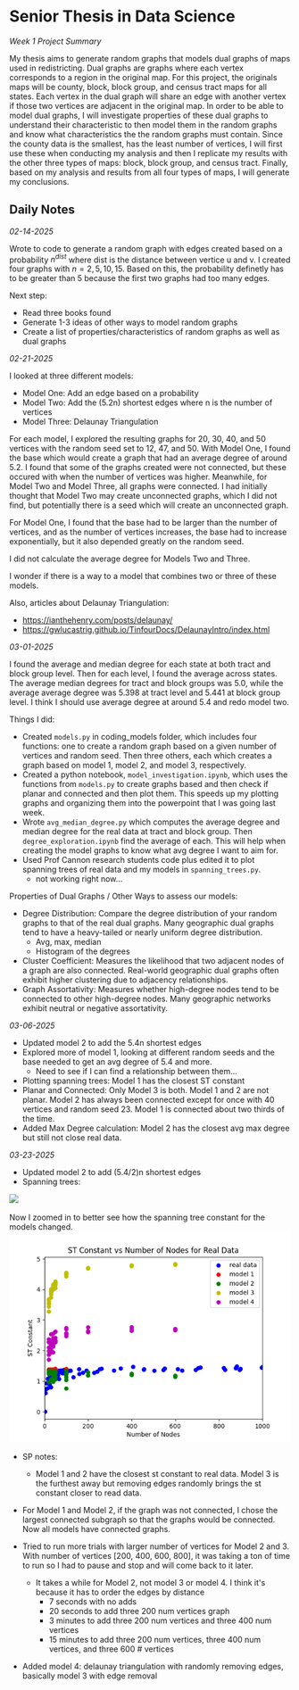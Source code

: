 # Senior Thesis in Data Science

_Week 1 Project Summary_

My thesis aims to generate random graphs that models dual graphs of maps used in redistricting. Dual graphs are graphs where each vertex corresponds to a region in the original map. For this project, the originals maps will be county, block, block group, and census tract maps for all states. Each vertex in the dual graph will share an edge with another vertex if those two vertices are adjacent in the original map. In order to be able to model dual graphs, I will investigate properties of these dual graphs to understand their characteristic to then model them in the random graphs and know what characteristics the the random graphs must contain. Since the county data is the smallest, has the least number of vertices, I will first use these when conducting my analysis and then I replicate my results with the other three types of maps: block, block group, and census tract. Finally, based on my analysis and results from all four types of maps, I will generate my conclusions.


## Daily Notes

_02-14-2025_

Wrote to code to generate a random graph with edges created based on a probability $n^{dist}$ where dist is the distance between vertice u and v. I created four graphs with $n = 2,5,10,15$. Based on this, the probability definetly has to be greater than 5 because the first two graphs had too many edges.

Next step:
- Read three books found
- Generate 1-3 ideas of other ways to model random graphs
- Create a list of properties/characteristics of random graphs as well as dual graphs

_02-21-2025_

I looked at three different models:
- Model One: Add an edge based on a probability
- Model Two: Add the (5.2n) shortest edges where n is the number of vertices
- Model Three: Delaunay Triangulation

For each model, I explored the resulting graphs for 20, 30, 40, and 50 vertices with the random seed set to 12, 47, and 50. With Model One, I found the base which would create a graph that had an average degree of around 5.2. I found that some of the graphs created were not connected, but these occured with when the number of vertices was higher. Meanwhile, for Model Two and Model Three, all graphs were connected. I had initially thought that Model Two may create unconnected graphs, which I did not find, but potentially there is a seed which will create an unconnected graph.

For Model One, I found that the base had to be larger than the number of vertices, and as the number of vertices increases, the base had to increase exponentially, but it also depended greatly on the random seed.

I did not calculate the average degree for Models Two and Three.

I wonder if there is a way to a model that combines two or three of these models. 

Also, articles about Delaunay Triangulation:
- https://ianthehenry.com/posts/delaunay/
- https://gwlucastrig.github.io/TinfourDocs/DelaunayIntro/index.html

_03-01-2025_

I found the average and median degree for each state at both tract and block group level. Then for each level, I found the average across states. The average median degrees for tract and block groups was 5.0, while the average average degree was 5.398 at tract level and 5.441 at block group level. I think I should use average degree at around 5.4 and redo model two.

Things I did:
- Created `models.py` in coding_models folder, which includes four functions: one to create a random graph based on a given number of vertices and random seed. Then three others, each which creates a graph based on model 1, model 2, and model 3, respectively.
- Created a python notebook, `model_investigation.ipynb`, which uses the functions from `models.py` to create graphs based and then check if planar and connected and then plot them. This speeds up my plotting graphs and organizing them into the powerpoint that I was going last week.
- Wrote `avg_median_degree.py` which computes the average degree and median degree for the real data at tract and block group. Then `degree_exploration.ipynb` find the average of each. This will help when creating the model graphs to know what avg degree I want to aim for.
- Used Prof Cannon research students code plus edited it to plot spanning trees of real data and my models in `spanning_trees.py`.
    - not working right now...

Properties of Dual Graphs / Other Ways to assess our models:
- Degree Distribution: Compare the degree distribution of your random graphs to that of the real dual graphs. Many geographic dual graphs tend to have a heavy-tailed or nearly uniform degree distribution.
    - Avg, max, median
    - Histogram of the degrees
- Cluster Coefficient: Measures the likelihood that two adjacent nodes of a graph are also connected. Real-world geographic dual graphs often exhibit higher clustering due to adjacency relationships.
- Graph Assortativity: Measures whether high-degree nodes tend to be connected to other high-degree nodes. Many geographic networks exhibit neutral or negative assortativity.

_03-06-2025_

- Updated model 2 to add the 5.4n shortest edges
- Explored more of model 1, looking at different random seeds and the base needed to get an avg degree of 5.4 and more.
    - Need to see if I can find a relationship between them...
- Plotting spanning trees: Model 1 has the closest ST constant
- Planar and Connected: Only Model 3 is both. Model 1 and 2 are not planar. Model 2 has always been connected except for once with 40 vertices and random seed 23. Model 1 is connected about two thirds of the time.
- Added Max Degree calculation: Model 2 has the closest avg max degree but still not close real data.


_03-23-2025_

- Updated model 2 to add (5.4/2)n shortest edges
- Spanning trees:
<img src=imgs/st_cons/st_cons_real_data_vs_models_.png>

Now I zoomed in to better see how the spanning tree constant for the models changed.
<img src=imgs/st_cons/st_cons_zoomed_in_real_data_vs_models_.png>

- SP notes:
    - Model 1 and 2 have the closest st constant to real data. Model 3 is the furthest away but removing edges randomly brings the st constant closer to read data.

- For Model 1 and Model 2, if the graph was not connected, I chose the largest connected subgraph so that the graphs would be connected. Now all models have connected graphs.

- Tried to run more trials with larger number of vertices for Model 2 and 3. With number of vertices [200, 400, 600, 800], it was taking a ton of time to run so I had to pause and stop and will come back to it later.
    - It takes a while for Model 2, not model 3 or model 4. I think it's because it has to order the edges by distance
        - 7 seconds with no adds
        - 20 seconds to add three 200 num vertices graph
        - 3 minutes to add three 200 num vertices and three 400 num vertices
        - 15 minutes to add three 200 num vertices, three 400 num vertices, and three 600 # vertices

- Added model 4: delaunay triangulation with randomly removing edges, basically model 3 with edge removal
